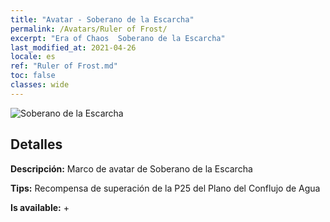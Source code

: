 ```yaml
---
title: "Avatar - Soberano de la Escarcha"
permalink: /Avatars/Ruler of Frost/
excerpt: "Era of Chaos  Soberano de la Escarcha"
last_modified_at: 2021-04-26
locale: es
ref: "Ruler of Frost.md"
toc: false
classes: wide
---
```

 ![Soberano de la Escarcha](/images/a/avatarFrame_38.png)

## Detalles

 **Descripción:** Marco de avatar de Soberano de la Escarcha 

 **Tips:** Recompensa de superación de la P25 del Plano del Conflujo de Agua 

 **Is available:**  + 

